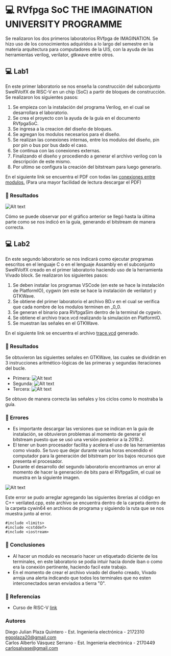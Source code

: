 # 💻 RVfpga SoC THE IMAGINATION UNIVERSITY PROGRAMME

Se realizaron los dos primeros laboratorios RVfpga de IMAGINATION. Se hizo uso de los conocimientos adquiridos a lo largo del semestre en la materia arquitectura para computadores de la UIS, con la ayuda de las herramientas verilog, verilator, gtkwave entre otros. 

## 💻 Lab1

En este primer laboratorio se nos enseña la construcción del subconjunto SweRVolfX de RISC-V en un chip (SoC) a partir de bloques de construcción. Se realizaron los siguientes pasos:

1. Se empieza con la instalación del programa Verilog, en el cual se desarrollara el laboratorio.
2. Se crea el proyecto con la ayuda de la guía en el documento RVfpgaSoC.
3. Se ingresa a la creacion del diseño de bloques.
4. Se agregan los modulos necesarios para el diseño.
5. Se realizan las conexiones internas, entre los modulos del diseño, pin por pin o bus por bus dado el caso.
6. Se continua con las conexiones externas.
7. Finalizando el diseño y procediendo a generar el archivo verilog con la descripción de este mismo.
8. Por ultimo se configura la creación del bitstream para luego generarlo.


En el siguiente link se encuentra el PDF con todas las [conexiones entre modulos.](BlockDesign.pdf) (Para una mayor facilidad de lectura descargar el PDF)

### 🎯 Resultados

![Alt text](https://i.imgur.com/mNLRNXc.png)

Cómo se puede observar por el gráfico anterior se llegó hasta la última parte como se nos indicó en la guía, generando el bitstream de manera correcta.

## 💻 Lab2

En este segundo laboratorio se nos indicará como ejecutar programas eescritos en el lenguaje C o en el lenguaje Assambly en el subconjunto SweRVolfX creado en el primer laboratorio haciendo uso de la herramienta Vivado block. Se realizaron los siguientes pasos:

1. Se deben instalar los programas VSCode (en este se hace la instalación de PlatformIO), cygwin (en este se hace la instalación de verilator) y GTKWave.
2. Se obtiene del primer laboratorio el archivo BD.v en el cual se verifica que cada nombre de los modulos terminen en _0_0.
3. Se generan el binario para RVfpgaSim dentro de la terminal de cygwin.
4. Se obtiene el archivo trace.vcd realizando la simulación en PlatformIO.
5. Se muestran las señales en el GTKWave.

En el siguiente link se encuentra el archivo [trace.vcd](https://drive.google.com/file/d/1rNC20zOZOhfziusyGDlmFjSkUsuzrFOx/view) generado. 

### 🎯 Resultados

Se obtuvieron las siguientes señales en GTKWave, las cuales se dividirán en 3 instrucciones aritmético-lógicas de las primeras y segundas iteraciones del bucle.

- Primera: 
![Alt text](https://i.imgur.com/Ua98Wy5.png)
- Segunda:
![Alt text](https://i.imgur.com/V4yUK1t.png) 
- Tercera:
![Alt text](https://i.imgur.com/s18a98r.png)

Se obtuvo de manera correcta las señales y los ciclos como lo mostraba la guía.

### 🔖 Errores
- Es importante descargar las versiones que se indican en la guia de instalación, se obtuvieron problemas al momento de generar el bitstream puesto que se usó una versión posterior a la 2019.2.
- El tener un buen procesador facilita y acelera el uso de las herramientas como vivado. Se tuvo que dejar durante varias horas encendido el computador para la generación del bitstream por los bajos recursos que presenta el procesador. 
- Durante el desarrollo del segundo laboratorio encontramos un error al momento de hacer la generación de bits para el RVfpgaSim, el cual se muestra en la siguiente imagen.

![Alt text](https://i.imgur.com/95wToyx.png)

Este error se pudo arreglar agregando las siguientes ibrerias al código en C++ verilated.cpp, este archivo se encuentra dentro de la carpeta dentro de la carpeta cywin64 en archivos de programa y siguiendo la ruta que se nos muestra junto al error.
```
#include <limits>
#include <cstddef>
#include <iostream>
```

### 🔖 Conclusiones
- Al hacer un modulo es necesario hacer un etiquetado diciente de los terminales, en este laboratorio se podia intuir hacia donde iban o como era la conexión pertinente, haciendo facil este trabajo.
- En el momento de crear el archivo vivado del diseño creado, Vivado arroja una alerta indicando que todos los terminales que no esten interconectados seran enviados a tierra "0".

### 🔖 Referencias
- Curso de RISC-V [link](https://riscv.org/risc-v-learn-online/)

### Autores
Diego Julian Plaza Quintero - Est. Ingenieria electrónica - 2172310
<br/>
egoplaza20@gmail.com
<br/>
Carlos Alberto Vásquez Serrano - Est. Ingenieria electrónica - 2170449
<br/>
carlosalvase@gmail.com
